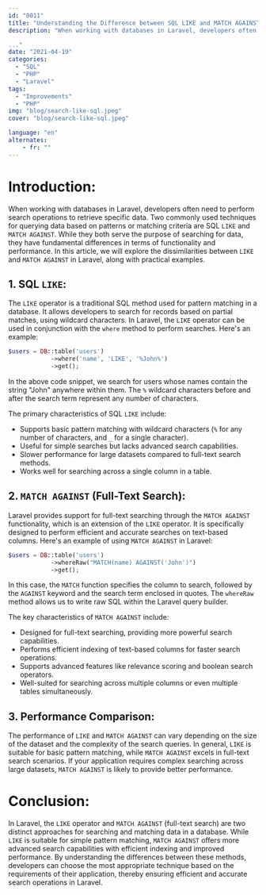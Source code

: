 ```yaml
---
id: "0011"
title: "Understanding the Difference between SQL LIKE and MATCH AGAINST in Laravel"
description: "When working with databases in Laravel, developers often need to perform search operations to retrieve specific data

..."
date: "2021-04-19"
categories: 
  - "SQL"
  - "PHP"
  - "Laravel"
tags: 
  - "Improvements"
  - "PHP"
img: "blog/search-like-sql.jpeg"
cover: "blog/search-like-sql.jpeg"

language: "en"
alternates:
    - fr: ""
---
```


# Introduction:
When working with databases in Laravel, developers often need to perform search operations to retrieve specific data. Two commonly used techniques for querying data based on patterns or matching criteria are SQL `LIKE` and `MATCH AGAINST`. While they both serve the purpose of searching for data, they have fundamental differences in terms of functionality and performance. In this article, we will explore the dissimilarities between `LIKE` and `MATCH AGAINST` in Laravel, along with practical examples.

## 1. SQL `LIKE`:
The `LIKE` operator is a traditional SQL method used for pattern matching in a database. It allows developers to search for records based on partial matches, using wildcard characters. In Laravel, the `LIKE` operator can be used in conjunction with the `where` method to perform searches. Here's an example:

```php
$users = DB::table('users')
            ->where('name', 'LIKE', '%John%')
            ->get();
```

In the above code snippet, we search for users whose names contain the string "John" anywhere within them. The `%` wildcard characters before and after the search term represent any number of characters.

The primary characteristics of SQL `LIKE` include:
- Supports basic pattern matching with wildcard characters (`%` for any number of characters, and `_` for a single character).
- Useful for simple searches but lacks advanced search capabilities.
- Slower performance for large datasets compared to full-text search methods.
- Works well for searching across a single column in a table.

## 2. `MATCH AGAINST` (Full-Text Search):
Laravel provides support for full-text searching through the `MATCH AGAINST` functionality, which is an extension of the `LIKE` operator. It is specifically designed to perform efficient and accurate searches on text-based columns. Here's an example of using `MATCH AGAINST` in Laravel:

```php
$users = DB::table('users')
            ->whereRaw("MATCH(name) AGAINST('John')")
            ->get();
```

In this case, the `MATCH` function specifies the column to search, followed by the `AGAINST` keyword and the search term enclosed in quotes. The `whereRaw` method allows us to write raw SQL within the Laravel query builder.

The key characteristics of `MATCH AGAINST` include:
- Designed for full-text searching, providing more powerful search capabilities.
- Performs efficient indexing of text-based columns for faster search operations.
- Supports advanced features like relevance scoring and boolean search operators.
- Well-suited for searching across multiple columns or even multiple tables simultaneously.

## 3. Performance Comparison:
The performance of `LIKE` and `MATCH AGAINST` can vary depending on the size of the dataset and the complexity of the search queries. In general, `LIKE` is suitable for basic pattern matching, while `MATCH AGAINST` excels in full-text search scenarios. If your application requires complex searching across large datasets, `MATCH AGAINST` is likely to provide better performance.

# Conclusion:
In Laravel, the `LIKE` operator and `MATCH AGAINST` (full-text search) are two distinct approaches for searching and matching data in a database. While `LIKE` is suitable for simple pattern matching, `MATCH AGAINST` offers more advanced search capabilities with efficient indexing and improved performance. By understanding the differences between these methods, developers can choose the most appropriate technique based on the requirements of their application, thereby ensuring efficient and accurate search operations in Laravel.

